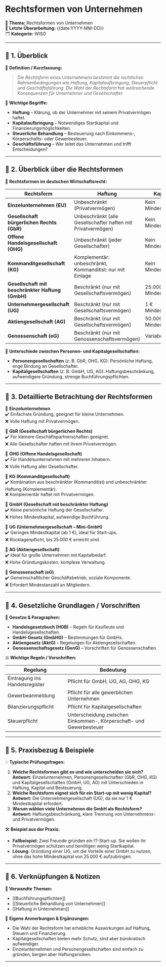# Rechtsformen von Unternehmen

📌 **Thema:** Rechtsformen von Unternehmen  
📅 **Letzte Überarbeitung:** {{date:YYYY-MM-DD}}  
🗂 **Kategorie:** WISO

---

## 🔹 1. Überblick

📖 **Definition / Kurzfassung:**

> _Die Rechtsform eines Unternehmens bestimmt die rechtlichen Rahmenbedingungen wie Haftung, Kapitalaufbringung, Steuerpflicht und Geschäftsführung. Die Wahl der Rechtsform hat weitreichende Konsequenzen für Unternehmer und Gesellschafter._

🔑 **Wichtige Begriffe:**

- **Haftung** – Klärung, ob der Unternehmer mit seinem Privatvermögen haftet.
- **Kapitalaufbringung** – Notwendiges Startkapital und Finanzierungsmöglichkeiten.
- **Steuerliche Behandlung** – Besteuerung nach Einkommens-, Körperschafts- oder Gewerbesteuer.
- **Geschäftsführung** – Wer leitet das Unternehmen und trifft Entscheidungen?

---

## 🔹 2. Überblick über die Rechtsformen

🏢 **Rechtsformen im deutschen Wirtschaftsrecht:**

|Rechtsform|Haftung|Kapital|Besteuerung|Geschäftsführung|
|---|---|---|---|---|
|**Einzelunternehmen (EU)**|Unbeschränkt (Privatvermögen)|Kein Mindestkapital|Einkommensteuer|Unternehmer allein|
|**Gesellschaft bürgerlichen Rechts (GbR)**|Unbeschränkt (alle Gesellschafter haften mit Privatvermögen)|Kein Mindestkapital|Einkommensteuer|Alle Gesellschafter|
|**Offene Handelsgesellschaft (OHG)**|Unbeschränkt (jeder Gesellschafter)|Kein Mindestkapital|Einkommensteuer, Gewerbesteuer|Alle Gesellschafter|
|**Kommanditgesellschaft (KG)**|Komplementär: unbeschränkt, Kommanditist: nur mit Einlage|Kein Mindestkapital|Einkommensteuer, Gewerbesteuer|Komplementär führt Geschäfte|
|**Gesellschaft mit beschränkter Haftung (GmbH)**|Beschränkt (nur mit Gesellschaftsvermögen)|25.000 € Mindestkapital|Körperschaftsteuer, Gewerbesteuer|Geschäftsführer|
|**Unternehmergesellschaft (UG)**|Beschränkt (nur mit Gesellschaftsvermögen)|1 € Mindestkapital|Körperschaftsteuer, Gewerbesteuer|Geschäftsführer|
|**Aktiengesellschaft (AG)**|Beschränkt (nur mit Gesellschaftsvermögen)|50.000 € Mindestkapital|Körperschaftsteuer, Gewerbesteuer|Vorstand + Aufsichtsrat|
|**Genossenschaft (eG)**|Beschränkt (nur mit Genossenschaftsvermögen)|Variabel|Körperschaftsteuer, Gewerbesteuer|Vorstand|

🔄 **Unterschiede zwischen Personen- und Kapitalgesellschaften:**

- **Personengesellschaften** (z. B. GbR, OHG, KG): Persönliche Haftung, enge Bindung an Gesellschafter.
- **Kapitalgesellschaften** (z. B. GmbH, UG, AG): Haftungsbeschränkung, aufwendigere Gründung, strenge Buchführungspflichten.

---

## 🔹 3. Detaillierte Betrachtung der Rechtsformen

📌 **Einzelunternehmen**  
✔️ Einfachste Gründung, geeignet für kleine Unternehmen.  
❌ Volle Haftung mit Privatvermögen.

📌 **GbR (Gesellschaft bürgerlichen Rechts)**  
✔️ Für kleinere Geschäftspartnerschaften geeignet.  
❌ Alle Gesellschafter haften mit ihrem Privatvermögen.

📌 **OHG (Offene Handelsgesellschaft)**  
✔️ Für Handelsunternehmen mit mehreren Inhabern.  
❌ Volle Haftung aller Gesellschafter.

📌 **KG (Kommanditgesellschaft)**  
✔️ Kombination aus beschränkter (Kommanditist) und unbeschränkter Haftung (Komplementär).  
❌ Komplementär haftet mit Privatvermögen.

📌 **GmbH (Gesellschaft mit beschränkter Haftung)**  
✔️ Keine persönliche Haftung der Gesellschafter.  
❌ Hohes Mindestkapital, aufwendige Buchführung.

📌 **UG (Unternehmergesellschaft – Mini-GmbH)**  
✔️ Geringes Mindestkapital (ab 1 €), ideal für Start-ups.  
❌ Rücklagenpflicht, bis 25.000 € erreicht sind.

📌 **AG (Aktiengesellschaft)**  
✔️ Ideal für große Unternehmen mit Kapitalbedarf.  
❌ Hohe Gründungskosten, komplexe Verwaltung.

📌 **Genossenschaft (eG)**  
✔️ Gemeinschaftlicher Geschäftsbetrieb, soziale Komponente.  
❌ Erfordert Mindestanzahl an Mitgliedern.

---

## 🔹 4. Gesetzliche Grundlagen / Vorschriften

📜 **Gesetze & Paragraphen:**

- **Handelsgesetzbuch (HGB)** – Regeln für Kaufleute und Handelsgesellschaften.
- **GmbH-Gesetz (GmbHG)** – Bestimmungen für GmbHs.
- **Aktiengesetz (AktG)** – Regelungen für Aktiengesellschaften.
- **Genossenschaftsgesetz (GenG)** – Vorschriften für Genossenschaften.

⚖️ **Wichtige Regeln / Vorschriften:**

|Regelung|Bedeutung|
|---|---|
|Eintragung ins Handelsregister|Pflicht für GmbH, UG, AG, OHG, KG|
|Gewerbeanmeldung|Pflicht für alle gewerblichen Unternehmen|
|Bilanzierungspflicht|Pflicht für Kapitalgesellschaften|
|Steuerpflicht|Unterscheidung zwischen Einkommen-, Körperschaft- und Gewerbesteuer|

---

## 🔹 5. Praxisbezug & Beispiele

💡 **Typische Prüfungsfragen:**

1. **Welche Rechtsformen gibt es und wie unterscheiden sie sich?**  
    **Antwort:** Einzelunternehmen, Personengesellschaften (GbR, OHG, KG) und Kapitalgesellschaften (GmbH, UG, AG) mit Unterschieden in Haftung, Kapital und Besteuerung.
2. **Welche Rechtsform eignet sich für ein Start-up mit wenig Kapital?**  
    **Antwort:** Die Unternehmergesellschaft (UG), da sie nur 1 € Mindestkapital erfordert.
3. **Warum wählen viele Unternehmen die GmbH als Rechtsform?**  
    **Antwort:** Haftungsbeschränkung, klare Trennung von Unternehmens- und Privatvermögen.

🛠 **Beispiel aus der Praxis:**

- **Fallbeispiel:** Zwei Freunde gründen ein IT-Start-up. Sie wollen ihr Privatvermögen schützen und benötigen wenig Startkapital.
- **Lösung:** Gründung einer UG, um die Vorteile einer GmbH zu nutzen, ohne das hohe Mindestkapital von 25.000 € aufzubringen.

---

## 🔹 6. Verknüpfungen & Notizen

🔗 **Verwandte Themen:**

- [[Buchführungspflichten]]
- [[Steuerliche Behandlung von Unternehmen]]
- [[Haftung in Unternehmen]]

📝 **Eigene Anmerkungen & Ergänzungen:**

- Die Wahl der Rechtsform hat erhebliche Auswirkungen auf Haftung, Steuern und Finanzierung.
- Kapitalgesellschaften bieten mehr Schutz, sind aber bürokratisch aufwendiger.
- Einzelunternehmen und Personengesellschaften sind einfach zu gründen, bergen aber Haftungsrisiken.

---